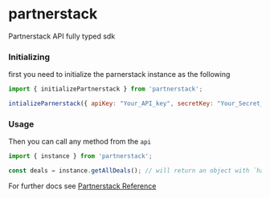 # partnerstack
Partnerstack API fully typed sdk

### Initializing
first you need to initialize the parnerstack instance as the following
```javascript
import { initializePartnerstack } from 'partnerstack';

intializeParnerstack({ apiKey: "Your_API_key", secretKey: "Your_Secret_key" });
```

### Usage
Then you can call any method from the `api`
```javascript
import { instance } from 'partnerstack';

const deals = instance.getAllDeals(); // will return an object with `hasMore` boolean and `items` containing every deal.
```

For further docs see [Partnerstack Reference](https://docs.partnerstack.com/reference/auth)